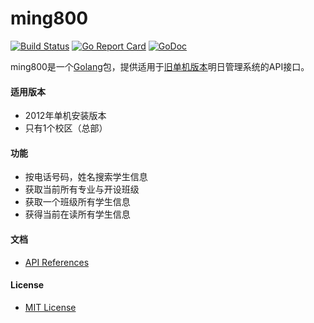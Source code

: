 # ming800

[![Build Status](https://travis-ci.org/northbright/ming800.svg?branch=master)](https://travis-ci.org/northbright/ming800)
[![Go Report Card](https://goreportcard.com/badge/github.com/northbright/ming800)](https://goreportcard.com/report/github.com/northbright/ming800)
[![GoDoc](https://godoc.org/github.com/northbright/ming800?status.svg)](https://godoc.org/github.com/northbright/ming800)

ming800是一个[Golang](https://golang.org)包，提供适用于[旧单机版本](/#适用版本)明日管理系统的API接口。

#### 适用版本
* 2012年单机安装版本
* 只有1个校区（总部）

#### 功能
* 按电话号码，姓名搜索学生信息
* 获取当前所有专业与开设班级
* 获取一个班级所有学生信息
* 获得当前在读所有学生信息

#### 文档
* [API References](https://godoc.org/github.com/northbright/ming800)

#### License
* [MIT License](LICENSE)
